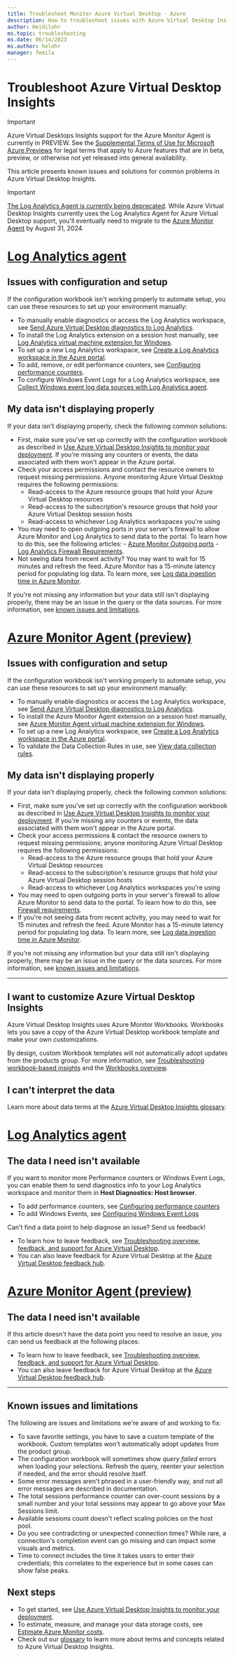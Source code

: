 ```yaml
---
title: Troubleshoot Monitor Azure Virtual Desktop - Azure
description: How to troubleshoot issues with Azure Virtual Desktop Insights.
author: Heidilohr
ms.topic: troubleshooting
ms.date: 06/14/2023
ms.author: helohr
manager: femila
---
```

# Troubleshoot Azure Virtual Desktop Insights

> [!IMPORTANT]
> Azure Virtual Desktops Insights support for the Azure Monitor Agent is currently in PREVIEW.
> See the [Supplemental Terms of Use for Microsoft Azure Previews](https://azure.microsoft.com/support/legal/preview-supplemental-terms/) for legal terms that apply to Azure features that are in beta, preview, or otherwise not yet released into general availability.

This article presents known issues and solutions for common problems in Azure Virtual Desktop Insights.

>[!IMPORTANT]
>[The Log Analytics Agent is currently being deprecated](https://azure.microsoft.com/updates/were-retiring-the-log-analytics-agent-in-azure-monitor-on-31-august-2024/). While Azure Virtual Desktop Insights currently uses the Log Analytics Agent for Azure Virtual Desktop support, you'll eventually need to migrate to the [Azure Monitor Agent](../azure-monitor/agents/agents-overview.md) by August 31, 2024.

# [Log Analytics agent](#tab/analytics)

## Issues with configuration and setup

If the configuration workbook isn't working properly to automate setup, you can use these resources to set up your environment manually:

- To manually enable diagnostics or access the Log Analytics workspace, see [Send Azure Virtual Desktop diagnostics to Log Analytics](diagnostics-log-analytics.md).
- To install the Log Analytics extension on a session host manually, see [Log Analytics virtual machine extension for Windows](../virtual-machines/extensions/oms-windows.md).
- To set up a new Log Analytics workspace, see [Create a Log Analytics workspace in the Azure portal](../azure-monitor/logs/quick-create-workspace.md).
- To add, remove, or edit performance counters, see [Configuring performance counters](../azure-monitor/agents/data-sources-performance-counters.md).
- To configure Windows Event Logs for a Log Analytics workspace, see [Collect Windows event log data sources with Log Analytics agent](../azure-monitor/agents/data-sources-windows-events.md).

## My data isn't displaying properly

If your data isn't displaying properly, check the following common solutions:

- First, make sure you've set up correctly with the configuration workbook as described in [Use Azure Virtual Desktop Insights to monitor your deployment](insights.md). If you're missing any counters or events, the data associated with them won't appear in the Azure portal.
- Check your access permissions and contact the resource owners to request missing permissions. Anyone monitoring Azure Virtual Desktop requires the following permissions:
    - Read-access to the Azure resource groups that hold your Azure Virtual Desktop resources
    - Read-access to the subscription's resource groups that hold your Azure Virtual Desktop session hosts 
    - Read-access to whichever Log Analytics workspaces you're using
- You may need to open outgoing ports in your server's firewall to allow Azure Monitor and Log Analytics to send data to the portal. To learn how to do this, see the following articles:
      - [Azure Monitor Outgoing ports](../azure-monitor/app/ip-addresses.md)
      - [Log Analytics Firewall Requirements](../azure-monitor/agents/log-analytics-agent.md#firewall-requirements). 
- Not seeing data from recent activity? You may want to wait for 15 minutes and refresh the feed. Azure Monitor has a 15-minute latency period for populating log data. To learn more, see [Log data ingestion time in Azure Monitor](../azure-monitor/logs/data-ingestion-time.md).

If you're not missing any information but your data still isn't displaying properly, there may be an issue in the query or the data sources. For more information, see [known issues and limitations](#known-issues-and-limitations). 

# [Azure Monitor Agent (preview)](#tab/monitor)

## Issues with configuration and setup

If the configuration workbook isn't working properly to automate setup, you can use these resources to set up your environment manually:

- To manually enable diagnostics or access the Log Analytics workspace, see [Send Azure Virtual Desktop diagnostics to Log Analytics](diagnostics-log-analytics.md).
- To install the Azure Monitor Agent extension on a session host manually, see [Azure Monitor Agent virtual machine extension for Windows](../azure-monitor/agents/azure-monitor-agent-manage.md#install).
- To set up a new Log Analytics workspace, see [Create a Log Analytics workspace in the Azure portal](../azure-monitor/logs/quick-create-workspace.md).
- To validate the Data Collection Rules in use, see [View data collection rules](../azure-monitor/essentials/data-collection-rule-overview.md#view-data-collection-rules).

## My data isn't displaying properly

If your data isn't displaying properly, check the following common solutions:

- First, make sure you've set up correctly with the configuration workbook as described in [Use Azure Virtual Desktop Insights to monitor your deployment](insights.md). If you're missing any counters or events, the data associated with them won't appear in the Azure portal.
- Check your access permissions & contact the resource owners to request missing permissions; anyone monitoring Azure Virtual Desktop requires the following permissions:
    - Read-access to the Azure resource groups that hold your Azure Virtual Desktop resources
    - Read-access to the subscription's resource groups that hold your Azure Virtual Desktop session hosts 
    - Read-access to whichever Log Analytics workspaces you're using
- You may need to open outgoing ports in your server's firewall to allow Azure Monitor to send data to the portal. To learn how to do this, see [Firewall requirements](../azure-monitor/agents/azure-monitor-agent-data-collection-endpoint.md#firewall-requirements).
- If you're not seeing data from recent activity, you may need to wait for 15 minutes and refresh the feed. Azure Monitor has a 15-minute latency period for populating log data. To learn more, see [Log data ingestion time in Azure Monitor](../azure-monitor/logs/data-ingestion-time.md).

If you're not missing any information but your data still isn't displaying properly, there may be an issue in the query or the data sources. For more information, see [known issues and limitations](#known-issues-and-limitations). 

---

## I want to customize Azure Virtual Desktop Insights

Azure Virtual Desktop Insights uses Azure Monitor Workbooks. Workbooks lets you save a copy of the Azure Virtual Desktop workbook template and make your own customizations.

By design, custom Workbook templates will not automatically adopt updates from the products group. For more information, see [Troubleshooting workbook-based insights](../azure-monitor/insights/troubleshoot-workbooks.md) and the [Workbooks overview](../azure-monitor/visualize/workbooks-overview.md).

## I can't interpret the data

Learn more about data terms at the [Azure Virtual Desktop Insights glossary](insights-glossary.md).

# [Log Analytics agent](#tab/analytics)

## The data I need isn't available

If you want to monitor more Performance counters or Windows Event Logs, you can enable them to send diagnostics info to your Log Analytics workspace and monitor them in **Host Diagnostics: Host browser**. 

- To add performance counters, see [Configuring performance counters](../azure-monitor/agents/data-sources-performance-counters.md#configure-performance-counters)
- To add Windows Events, see [Configuring Windows Event Logs](../azure-monitor/agents/data-sources-windows-events.md#configure-windows-event-logs)

Can't find a data point to help diagnose an issue? Send us feedback!

- To learn how to leave feedback, see [Troubleshooting overview, feedback, and support for Azure Virtual Desktop](troubleshoot-set-up-overview.md).
- You can also leave feedback for Azure Virtual Desktop at the [Azure Virtual Desktop feedback hub](https://support.microsoft.com/help/4021566/windows-10-send-feedback-to-microsoft-with-feedback-hub-app).

# [Azure Monitor Agent (preview)](#tab/monitor)

## The data I need isn't available

If this article doesn't have the data point you need to resolve an issue, you can send us feedback at the following places:

- To learn how to leave feedback, see [Troubleshooting overview, feedback, and support for Azure Virtual Desktop](troubleshoot-set-up-overview.md).
- You can also leave feedback for Azure Virtual Desktop at the [Azure Virtual Desktop feedback hub](https://support.microsoft.com/help/4021566/windows-10-send-feedback-to-microsoft-with-feedback-hub-app).

---

## Known issues and limitations

The following are issues and limitations we're aware of and working to fix:

- To save favorite settings, you have to save a custom template of the workbook. Custom templates won't automatically adopt updates from the product group.
- The configuration workbook will sometimes show *query failed* errors when loading your selections. Refresh the query, reenter your selection if needed, and the error should resolve itself. 
- Some error messages aren't phrased in a user-friendly way, and not all error messages are described in documentation.
- The total sessions performance counter can over-count sessions by a small number and your total sessions may appear to go above your Max Sessions limit.
- Available sessions count doesn't reflect scaling policies on the host pool. 	
- Do you see contradicting or unexpected connection times? While rare, a connection's completion event can go missing and can impact some visuals and metrics.
- Time to connect includes the time it takes users to enter their credentials; this correlates to the experience but in some cases can show false peaks.

## Next steps

- To get started, see [Use Azure Virtual Desktop Insights to monitor your deployment](insights.md).
- To estimate, measure, and manage your data storage costs, see [Estimate Azure Monitor costs](insights-costs.md).
- Check out our [glossary](insights-glossary.md) to learn more about terms and concepts related to Azure Virtual Desktop Insights.
